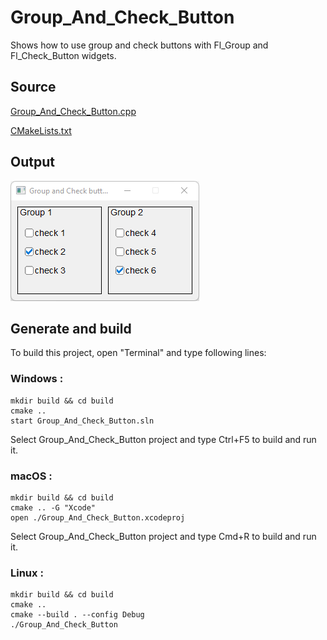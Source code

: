 # Group_And_Check_Button

Shows how to use group and check buttons with Fl_Group and Fl_Check_Button widgets.

## Source

[Group_And_Check_Button.cpp](Group_And_Check_Button.cpp)

[CMakeLists.txt](CMakeLists.txt)

## Output

![output](../../../docs/Pictures/Examples/GRoup_And_Check_Button.png)

## Generate and build

To build this project, open "Terminal" and type following lines:

### Windows :

``` shell
mkdir build && cd build
cmake .. 
start Group_And_Check_Button.sln
```

Select Group_And_Check_Button project and type Ctrl+F5 to build and run it.

### macOS :

``` shell
mkdir build && cd build
cmake .. -G "Xcode"
open ./Group_And_Check_Button.xcodeproj
```

Select Group_And_Check_Button project and type Cmd+R to build and run it.

### Linux :

``` shell
mkdir build && cd build
cmake .. 
cmake --build . --config Debug
./Group_And_Check_Button
```
